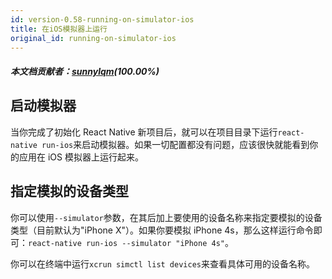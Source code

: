 ```yaml
---
id: version-0.58-running-on-simulator-ios
title: 在iOS模拟器上运行
original_id: running-on-simulator-ios
---
```


##### 本文档贡献者：[sunnylqm](https://github.com/search?q=sunnylqm%40qq.com+in%3Aemail&type=Users)(100.00%)

## 启动模拟器

当你完成了初始化 React Native 新项目后，就可以在项目目录下运行`react-native run-ios`来启动模拟器。如果一切配置都没有问题，应该很快就能看到你的应用在 iOS 模拟器上运行起来。

## 指定模拟的设备类型

你可以使用`--simulator`参数，在其后加上要使用的设备名称来指定要模拟的设备类型（目前默认为"iPhone X"）。如果你要模拟 iPhone 4s，那么这样运行命令即可：`react-native run-ios --simulator "iPhone 4s"`。

你可以在终端中运行`xcrun simctl list devices`来查看具体可用的设备名称。
